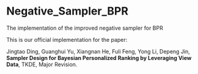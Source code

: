 # Negative_Sampler_BPR
The implementation of the improved negative sampler for BPR

This is our official implementation for the paper: 

Jingtao Ding, Guanghui Yu, Xiangnan He, Fuli Feng, Yong Li, Depeng Jin, **Sampler Design for Bayesian Personalized Ranking by Leveraging View Data**, TKDE, Major Revision.
